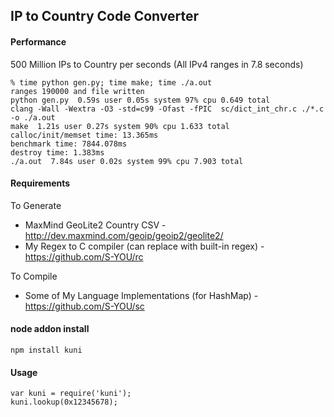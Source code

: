 ## IP to Country Code Converter

#### Performance
500 Million IPs to Country per seconds (All IPv4 ranges in 7.8 seconds)

```shell
% time python gen.py; time make; time ./a.out
ranges 190000 and file written
python gen.py  0.59s user 0.05s system 97% cpu 0.649 total
clang -Wall -Wextra -O3 -std=c99 -Ofast -fPIC  sc/dict_int_chr.c ./*.c -o ./a.out
make  1.21s user 0.27s system 90% cpu 1.633 total
calloc/init/memset time: 13.365ms
benchmark time: 7844.078ms
destroy time: 1.383ms
./a.out  7.84s user 0.02s system 99% cpu 7.903 total
```

#### Requirements
To Generate
- MaxMind GeoLite2 Country CSV - http://dev.maxmind.com/geoip/geoip2/geolite2/
- My Regex to C compiler (can replace with built-in regex) - https://github.com/S-YOU/rc

To Compile
- Some of My Language Implementations (for HashMap) - https://github.com/S-YOU/sc

#### node addon install 
```npm install kuni```

#### Usage 
```
var kuni = require('kuni');
kuni.lookup(0x12345678);
```

